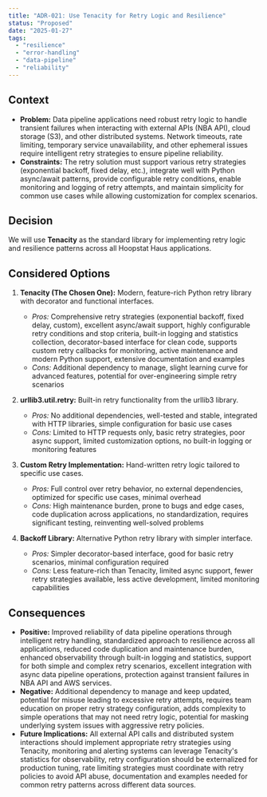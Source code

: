 ```yaml
---
title: "ADR-021: Use Tenacity for Retry Logic and Resilience"
status: "Proposed"
date: "2025-01-27"
tags:
  - "resilience"
  - "error-handling"
  - "data-pipeline"
  - "reliability"
---
```


## Context

* **Problem:** Data pipeline applications need robust retry logic to handle transient failures when interacting with external APIs (NBA API), cloud storage (S3), and other distributed systems. Network timeouts, rate limiting, temporary service unavailability, and other ephemeral issues require intelligent retry strategies to ensure pipeline reliability.
* **Constraints:** The retry solution must support various retry strategies (exponential backoff, fixed delay, etc.), integrate well with Python async/await patterns, provide configurable retry conditions, enable monitoring and logging of retry attempts, and maintain simplicity for common use cases while allowing customization for complex scenarios.

## Decision

We will use **Tenacity** as the standard library for implementing retry logic and resilience patterns across all Hoopstat Haus applications.

## Considered Options

1. **Tenacity (The Chosen One):** Modern, feature-rich Python retry library with decorator and functional interfaces.
   * *Pros:* Comprehensive retry strategies (exponential backoff, fixed delay, custom), excellent async/await support, highly configurable retry conditions and stop criteria, built-in logging and statistics collection, decorator-based interface for clean code, supports custom retry callbacks for monitoring, active maintenance and modern Python support, extensive documentation and examples
   * *Cons:* Additional dependency to manage, slight learning curve for advanced features, potential for over-engineering simple retry scenarios

2. **urllib3.util.retry:** Built-in retry functionality from the urllib3 library.
   * *Pros:* No additional dependencies, well-tested and stable, integrated with HTTP libraries, simple configuration for basic use cases
   * *Cons:* Limited to HTTP requests only, basic retry strategies, poor async support, limited customization options, no built-in logging or monitoring features

3. **Custom Retry Implementation:** Hand-written retry logic tailored to specific use cases.
   * *Pros:* Full control over retry behavior, no external dependencies, optimized for specific use cases, minimal overhead
   * *Cons:* High maintenance burden, prone to bugs and edge cases, code duplication across applications, no standardization, requires significant testing, reinventing well-solved problems

4. **Backoff Library:** Alternative Python retry library with simpler interface.
   * *Pros:* Simpler decorator-based interface, good for basic retry scenarios, minimal configuration required
   * *Cons:* Less feature-rich than Tenacity, limited async support, fewer retry strategies available, less active development, limited monitoring capabilities

## Consequences

* **Positive:** Improved reliability of data pipeline operations through intelligent retry handling, standardized approach to resilience across all applications, reduced code duplication and maintenance burden, enhanced observability through built-in logging and statistics, support for both simple and complex retry scenarios, excellent integration with async data pipeline operations, protection against transient failures in NBA API and AWS services.
* **Negative:** Additional dependency to manage and keep updated, potential for misuse leading to excessive retry attempts, requires team education on proper retry strategy configuration, adds complexity to simple operations that may not need retry logic, potential for masking underlying system issues with aggressive retry policies.
* **Future Implications:** All external API calls and distributed system interactions should implement appropriate retry strategies using Tenacity, monitoring and alerting systems can leverage Tenacity's statistics for observability, retry configuration should be externalized for production tuning, rate limiting strategies must coordinate with retry policies to avoid API abuse, documentation and examples needed for common retry patterns across different data sources.